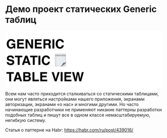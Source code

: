 # Демо проект статических Generic таблиц

![alt](header.png)
Всем нам часто приходится сталкиваться со статическими таблицами, они могут являться настройками нашего приложения, экранами авторизации, экранами «о нас» и многими другими. Но часто начинающие разработчики не применяют никакие паттерны разработки подобных таблиц и пишут все в одном классе немасштабируемую, негибкую систему. 

Статья о паттерне на Habr: https://habr.com/ru/post/439016/
